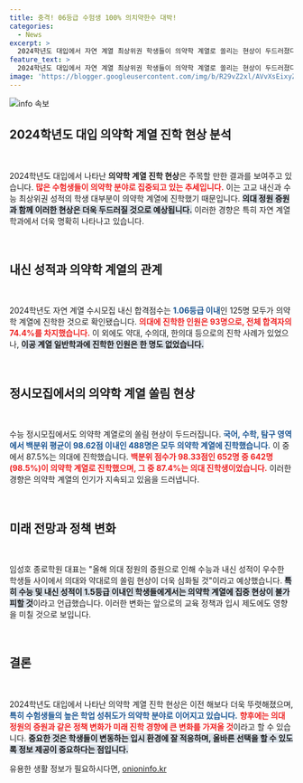 ```yaml
---
title: 충격! 06등급 수험생 100% 의치약한수 대박!
categories:
  - News
excerpt: >
  2024학년도 대입에서 자연 계열 최상위권 학생들이 의약학 계열로 쏠리는 현상이 두드러졌다. 내신 1.06등급 이내 수험생 125명 모두가 의약학 계열에 진학했으며, 의대 진학생 비율이 압도적이다. 2025학년도 의대 정원 증원으로 이 현상은 더욱 심화될 전망! 클릭해 자세한 내용을 확인하세요!
feature_text: >
  2024학년도 대입에서 자연 계열 최상위권 학생들이 의약학 계열로 쏠리는 현상이 두드러졌다. 내신 1.06등급 이내 수험생 125명 모두가 의약학 계열에 진학했으며, 의대 진학생 비율이 압도적이다. 2025학년도 의대 정원 증원으로 이 현상은 더욱 심화될 전망! 클릭해 자세한 내용을 확인하세요!
image: 'https://blogger.googleusercontent.com/img/b/R29vZ2xl/AVvXsEixyZcFfHzMRdzZMjFBmAUKJYCLCGyLL1o632UiGVXcaFdKo_bkvkuCioo0uUKlGfBVcT3P84aROyZIXSBEx3Aw5nCQ3pTgDom1WDC4m8eifvWiAmWEEVb4x6G_l8C0QH225ldMjyaFvpxGEBGNO37VmDTDMHGhJPq73UglMfDca1-0aw/s1600/blogspot.png'
---
```


<p><img src="https://blogger.googleusercontent.com/img/b/R29vZ2xl/AVvXsEixyZcFfHzMRdzZMjFBmAUKJYCLCGyLL1o632UiGVXcaFdKo_bkvkuCioo0uUKlGfBVcT3P84aROyZIXSBEx3Aw5nCQ3pTgDom1WDC4m8eifvWiAmWEEVb4x6G_l8C0QH225ldMjyaFvpxGEBGNO37VmDTDMHGhJPq73UglMfDca1-0aw/s1600/blogspot.png" alt="info 속보" /></p>

<h2 data-ke-size="size26">2024학년도 대입 의약학 계열 진학 현상 분석</h2>

<p data-ke-size="size16">&nbsp;</p>

<p>2024학년도 대입에서 나타난 <strong>의약학 계열 진학 현상</strong>은 주목할 만한 결과를 보여주고 있습니다. <b><span style="color: #ee2323;">많은 수험생들이 의약학 분야로 집중되고 있는 추세입니다.</span></b> 이는 고교 내신과 수능 최상위권 성적의 학생 대부분이 의약학 계열에 진학했기 때문입니다. <b><span style="background-color: #21538527;">의대 정원 증원과 함께 이러한 현상은 더욱 두드러질 것으로 예상됩니다.</span></b> 이러한 경향은 특히 자연 계열 학과에서 더욱 명확히 나타나고 있습니다.</p>

<p data-ke-size="size16">&nbsp;</p>

<h2 data-ke-size="size26">내신 성적과 의약학 계열의 관계</h2>

<p data-ke-size="size16">&nbsp;</p>

<p>2024학년도 자연 계열 수시모집 내신 합격점수는 <b><span style="color: #1a5490;">1.06등급 이내</span></b>인 125명 모두가 의약학 계열에 진학한 것으로 확인됐습니다. <b><span style="color: #ee2323;">의대에 진학한 인원은 93명으로, 전체 합격자의 74.4%를 차지했습니다.</span></b> 이 외에도 약대, 수의대, 한의대 등으로의 진학 사례가 있었으나, <b><span style="background-color: #21538527;">이공 계열 일반학과에 진학한 인원은 한 명도 없었습니다.</span></b></p>

<p data-ke-size="size16">&nbsp;</p>

<h2 data-ke-size="size26">정시모집에서의 의약학 계열 쏠림 현상</h2>

<p data-ke-size="size16">&nbsp;</p>

<p>수능 정시모집에서도 의약학 계열로의 쏠림 현상이 두드러집니다. <b><span style="color: #1a5490;">국어, 수학, 탐구 영역에서 백분위 평균이 98.62점 이내인 488명은 모두 의약학 계열에 진학했습니다.</span></b> 이 중에서 87.5%는 의대에 진학했습니다. <b><span style="color: #ee2323;">백분위 점수가 98.33점인 652명 중 642명(98.5%)이 의약학 계열로 진학했으며, 그 중 87.4%는 의대 진학생이었습니다.</span></b> 이러한 경향은 의약학 계열의 인기가 지속되고 있음을 드러냅니다.</p>

<p data-ke-size="size16">&nbsp;</p>

<h2 data-ke-size="size26">미래 전망과 정책 변화</h2>

<p data-ke-size="size16">&nbsp;</p>

<p>임성호 종로학원 대표는 "올해 의대 정원의 증원으로 인해 수능과 내신 성적이 우수한 학생들 사이에서 의대와 약대로의 쏠림 현상이 더욱 심화될 것"이라고 예상했습니다. <b><span style="background-color: #21538527;">특히 수능 및 내신 성적이 1.5등급 이내인 학생들에게서는 의약학 계열에 집중 현상이 불가피할 것</span></b>이라고 언급했습니다. 이러한 변화는 앞으로의 교육 정책과 입시 제도에도 영향을 미칠 것으로 보입니다.</p>

<p data-ke-size="size16">&nbsp;</p>

<h2 data-ke-size="size26">결론</h2>

<p data-ke-size="size16">&nbsp;</p>

<p>2024학년도 대입에서 나타난 의약학 계열 진학 현상은 이전 해보다 더욱 뚜렷해졌으며, <b><span style="color: #1a5490;">특히 수험생들의 높은 학업 성취도가 의약학 분야로 이어지고 있습니다.</span></b> <b><span style="color: #ee2323;">향후에는 의대 정원의 증원과 같은 정책 변화가 미래 진학 경향에 큰 변화를 가져올 것</span></b>이라고 할 수 있습니다. <b><span style="background-color: #21538527;">중요한 것은 학생들이 변동하는 입시 환경에 잘 적응하며, 올바른 선택을 할 수 있도록 정보 제공이 중요하다는 점입니다.</span></b></p>
유용한 생활 정보가 필요하시다면, <a href="https://onioninfo.kr" rel="dofollow">onioninfo.kr</a>


